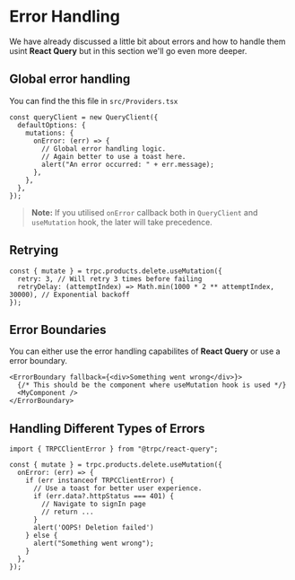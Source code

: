 # Error Handling

We have already discussed a little bit about errors and how to handle them usint **React Query** but in this section we'll go even more deeper.

## Global error handling

You can find the this file in `src/Providers.tsx`

```tsx
const queryClient = new QueryClient({
  defaultOptions: {
    mutations: {
      onError: (err) => {
        // Global error handling logic.
        // Again better to use a toast here.
        alert("An error occurred: " + err.message);
      },
    },
  },
});
```

> **Note:** If you utilised `onError` callback both in `QueryClient` and `useMutation` hook, the later will take precedence.

## Retrying

```tsx
const { mutate } = trpc.products.delete.useMutation({
  retry: 3, // Will retry 3 times before failing
  retryDelay: (attemptIndex) => Math.min(1000 * 2 ** attemptIndex, 30000), // Exponential backoff
});
```

## Error Boundaries

You can either use the error handling capabilites of **React Query** or use a error boundary.

```tsx
<ErrorBoundary fallback={<div>Something went wrong</div>}>
  {/* This should be the component where useMutation hook is used */}
  <MyComponent />
</ErrorBoundary>
```

## Handling Different Types of Errors

```tsx
import { TRPCClientError } from "@trpc/react-query";

const { mutate } = trpc.products.delete.useMutation({
  onError: (err) => {
    if (err instanceof TRPCClientError) {
      // Use a toast for better user experience.
      if (err.data?.httpStatus === 401) {
        // Navigate to signIn page
        // return ...
      } 
      alert('OOPS! Deletion failed')
    } else {
      alert("Something went wrong");
    }
  },
});
```
